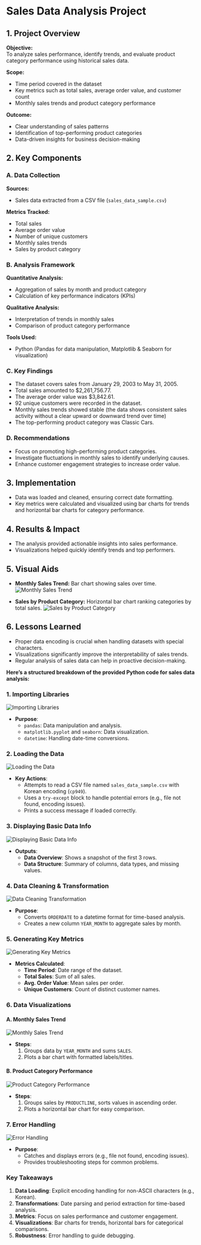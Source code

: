 # Sales Data Analysis Project  

## 1. Project Overview  
**Objective:**  
To analyze sales performance, identify trends, and evaluate product category performance using historical sales data.  

**Scope:**  
- Time period covered in the dataset  
- Key metrics such as total sales, average order value, and customer count  
- Monthly sales trends and product category performance  

**Outcome:**  
- Clear understanding of sales patterns  
- Identification of top-performing product categories  
- Data-driven insights for business decision-making  

## 2. Key Components  
### A. Data Collection  
**Sources:**  
- Sales data extracted from a CSV file (`sales_data_sample.csv`)  

**Metrics Tracked:**  
- Total sales  
- Average order value  
- Number of unique customers  
- Monthly sales trends  
- Sales by product category  

### B. Analysis Framework  
**Quantitative Analysis:**  
- Aggregation of sales by month and product category  
- Calculation of key performance indicators (KPIs)  

**Qualitative Analysis:**  
- Interpretation of trends in monthly sales  
- Comparison of product category performance  

**Tools Used:**  
- Python (Pandas for data manipulation, Matplotlib & Seaborn for visualization)  

### C. Key Findings  
- The dataset covers sales from January 29, 2003 to May 31, 2005.  
- Total sales amounted to $2,261,756.77.  
- The average order value was $3,842.61.  
- 92 unique customers were recorded in the dataset.  
- Monthly sales trends showed stable (the data shows consistent sales activity without a clear upward or downward trend over time)  
- The top-performing product category was Classic Cars.  

### D. Recommendations  
- Focus on promoting high-performing product categories.  
- Investigate fluctuations in monthly sales to identify underlying causes.  
- Enhance customer engagement strategies to increase order value.  

## 3. Implementation  
- Data was loaded and cleaned, ensuring correct date formatting.  
- Key metrics were calculated and visualized using bar charts for trends and horizontal bar charts for category performance.  

## 4. Results & Impact  
- The analysis provided actionable insights into sales performance.  
- Visualizations helped quickly identify trends and top performers.  

## 5. Visual Aids  
- **Monthly Sales Trend:** Bar chart showing sales over time.
![Monthly Sales Trend](https://github.com/user-attachments/assets/c1097eeb-4f0b-4276-81f4-e242a5898b4a)

- **Sales by Product Category:** Horizontal bar chart ranking categories by total sales.
![Sales by Product Category](https://github.com/user-attachments/assets/125a98d7-7613-453a-acd3-a3373b7e342b)


## 6. Lessons Learned  
- Proper data encoding is crucial when handling datasets with special characters.  
- Visualizations significantly improve the interpretability of sales trends.  
- Regular analysis of sales data can help in proactive decision-making.


**Here’s a structured breakdown of the provided Python code for sales data analysis:**

### **1. Importing Libraries**
![Importing Libraries](https://github.com/user-attachments/assets/16cbcb30-4078-45c1-a6d5-c5bd84c4ecc1)

- **Purpose**:  
  - `pandas`: Data manipulation and analysis.  
  - `matplotlib.pyplot` and `seaborn`: Data visualization.  
  - `datetime`: Handling date-time conversions.  

### **2. Loading the Data**
![Loading the Data](https://github.com/user-attachments/assets/af5feb52-c48e-4a25-88ce-93376e74c9fe)

- **Key Actions**:  
  - Attempts to read a CSV file named `sales_data_sample.csv` with Korean encoding (`cp949`).  
  - Uses a `try-except` block to handle potential errors (e.g., file not found, encoding issues).  
  - Prints a success message if loaded correctly.  

### **3. Displaying Basic Data Info**
![Displaying Basic Data Info](https://github.com/user-attachments/assets/40c89887-f0f2-468e-9ace-f5ae8fbd08a9)

- **Outputs**:  
  - **Data Overview**: Shows a snapshot of the first 3 rows.  
  - **Data Structure**: Summary of columns, data types, and missing values.  

### **4. Data Cleaning & Transformation**
![Data Cleaning   Transformation](https://github.com/user-attachments/assets/a9f82924-fa51-4995-a5ed-75fce465653d)

- **Purpose**:  
  - Converts `ORDERDATE` to a datetime format for time-based analysis.  
  - Creates a new column `YEAR_MONTH` to aggregate sales by month.  

### **5. Generating Key Metrics**
![Generating Key Metrics](https://github.com/user-attachments/assets/8b51ee7f-8393-45b1-bf87-540ce88561c2)

- **Metrics Calculated**:  
  - **Time Period**: Date range of the dataset.  
  - **Total Sales**: Sum of all sales.  
  - **Avg. Order Value**: Mean sales per order.  
  - **Unique Customers**: Count of distinct customer names.  

### **6. Data Visualizations**
#### **A. Monthly Sales Trend**
![Monthly Sales Trend](https://github.com/user-attachments/assets/f2120631-8f26-4c4e-96b5-2ad8669c3af3)

- **Steps**:  
  1. Groups data by `YEAR_MONTH` and sums `SALES`.  
  2. Plots a bar chart with formatted labels/titles.  

#### **B. Product Category Performance**
![Product Category Performance](https://github.com/user-attachments/assets/b8864d27-edcb-4d85-962a-b4e091229146)

- **Steps**:  
  1. Groups sales by `PRODUCTLINE`, sorts values in ascending order.  
  2. Plots a horizontal bar chart for easy comparison.  

### **7. Error Handling**
![Error Handling](https://github.com/user-attachments/assets/b18a790b-8bea-46c3-b93c-7d7e362ecb59)

- **Purpose**:  
  - Catches and displays errors (e.g., file not found, encoding issues).  
  - Provides troubleshooting steps for common problems.  


### **Key Takeaways**
1. **Data Loading**: Explicit encoding handling for non-ASCII characters (e.g., Korean).  
2. **Transformations**: Date parsing and period extraction for time-based analysis.  
3. **Metrics**: Focus on sales performance and customer engagement.  
4. **Visualizations**: Bar charts for trends, horizontal bars for categorical comparisons.  
5. **Robustness**: Error handling to guide debugging. 

